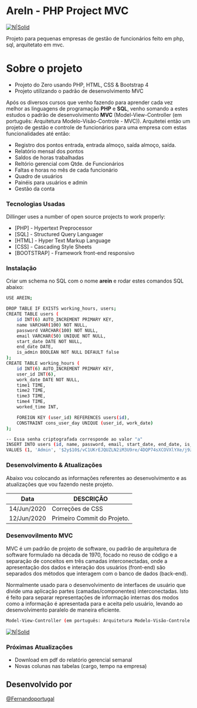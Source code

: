 # AreIn - PHP Project MVC

[![N|Solid](https://fernandoportugal.com/php.jpg)](http://fernandoportugal.com/projeto_mvc)


Projeto para pequenas empresas de gestão de funcionários feito em php, sql, arquitetato em mvc.

# Sobre o projeto

  - Projeto do Zero usando PHP, HTML, CSS & Bootstrap 4
  - Projeto utilizando o padrão de desenvolvimento MVC


Após os diversos cursos que venho fazendo para aprender cada vez melhor as linguagens de programação **PHP** e **SQL**, venho somando a estes estudos o padrão de desenvolvimento **MVC** (Model-View-Controller (em português: Arquitetura Modelo-Visão-Controle - MVC)). Arquitetei então um projeto de gestão e controle de funcionários para uma empresa com estas funcionalidades até então:

  - Registro dos pontos entrada, entrada almoço, saída almoço, saída.
  - Relatório mensal dos pontos 
  - Saldos de horas trabalhadas 
  - Reltório gerencial com Qtde. de Funcionários
  - Faltas e horas no mês de cada funcionário
  - Quadro de usuários
  - Painéis para usuários e admin
  - Gestão da conta


### Tecnologias Usadas

Dillinger uses a number of open source projects to work properly:

* [PHP] - Hypertext Preprocessor
* [SQL] - Structured Query Languager
* [HTML] - Hyper Text Markup Language
* [CSS] - Cascading Style Sheets
* [BOOTSTRAP] - Framework front-end responsivo


### Instalação

Criar um schema no SQL com o nome **arein** e rodar estes comandos SQL abaixo: 

```sh
USE AREIN;

DROP TABLE IF EXISTS working_hours, users;
CREATE TABLE users (
    id INT(6) AUTO_INCREMENT PRIMARY KEY, 
    name VARCHAR(100) NOT NULL,
    password VARCHAR(100) NOT NULL,
    email VARCHAR(50) UNIQUE NOT NULL,
    start_date DATE NOT NULL,
    end_date DATE,
    is_admin BOOLEAN NOT NULL DEFAULT false
);
CREATE TABLE working_hours (
    id INT(6) AUTO_INCREMENT PRIMARY KEY, 
    user_id INT(6),
    work_date DATE NOT NULL,
    time1 TIME,
    time2 TIME,
    time3 TIME,
    time4 TIME,
    worked_time INT,

    FOREIGN KEY (user_id) REFERENCES users(id),
    CONSTRAINT cons_user_day UNIQUE (user_id, work_date)
);

-- Essa senha criptografada corresponde ao valor "a"
INSERT INTO users (id, name, password, email, start_date, end_date, is_admin)
VALUES (1, 'Admin', '$2y$10$/vC1UKrEJQUZLN2iM3U9re/4DQP74sXCOVXlYXe/j9zuv1/MHD4o.', 'admin@cod3r.com.br', '2000-1-1', null, 1);

```

### Desenvolvimento & Atualizações

Abaixo vou colocando as informações referentes ao desenvolvimento e as atualizações que vou fazendo neste projeto.

| Data | DESCRIÇÃO |
| ------ | ------ |
| 14/Jun/2020 | Correções de CSS |
| 12/Jun/2020 | Primeiro Commit do Projeto. |



### Desenvovilmento MVC

MVC é um padrão de projeto de software, ou padrão de arquitetura de software formulado na década de 1970, focado no reuso de código e a separação de conceitos em três camadas interconectadas, onde a apresentação dos dados e interação dos usuários (front-end) são separados dos métodos que interagem com o banco de dados (back-end).

Normalmente usado para o desenvolvimento de interfaces de usuário que divide uma aplicação partes (camadas/componentes) interconectadas. Isto é feito para separar representações de informação internas dos modos como a informação é apresentada para e aceita pelo usuário, levando ao desenvolvimento paralelo de maneira eficiente.

```sh
Model-View-Controller (em português: Arquitetura Modelo-Visão-Controle - MVC)
```

[![N|Solid](https://fernandoportugal.com/img/mvcpro.png)](http://fernandoportugal.com/projeto_mvc)


### Próximas Atualizações

 - Download em pdf do relatório gerencial semanal
 - Novas colunas nas tabelas (cargo, tempo na empresa)

Desenvolvido por
----

[@Fernandoportugal](https://fernandoportugal.com)

